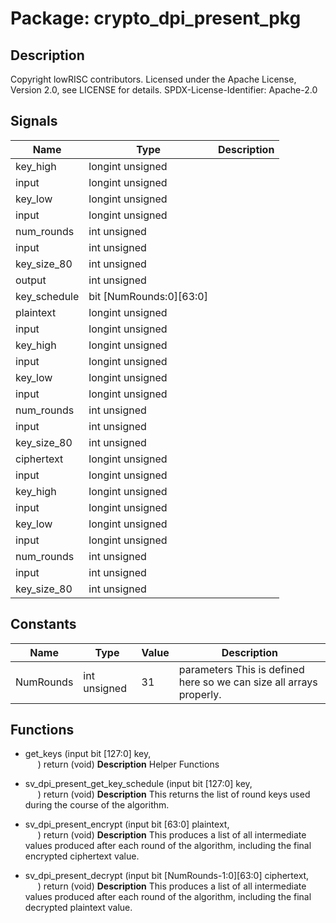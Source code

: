 # Package: crypto_dpi_present_pkg

## Description

Copyright lowRISC contributors.
 Licensed under the Apache License, Version 2.0, see LICENSE for details.
 SPDX-License-Identifier: Apache-2.0
 

## Signals

| Name         | Type                    | Description |
| ------------ | ----------------------- | ----------- |
| key_high     | longint unsigned        |             |
| input        | longint unsigned        |             |
| key_low      | longint unsigned        |             |
| input        | longint unsigned        |             |
| num_rounds   | int unsigned            |             |
| input        | int unsigned            |             |
| key_size_80  | int unsigned            |             |
| output       | int unsigned            |             |
| key_schedule | bit [NumRounds:0][63:0] |             |
| plaintext    | longint unsigned        |             |
| input        | longint unsigned        |             |
| key_high     | longint unsigned        |             |
| input        | longint unsigned        |             |
| key_low      | longint unsigned        |             |
| input        | longint unsigned        |             |
| num_rounds   | int unsigned            |             |
| input        | int unsigned            |             |
| key_size_80  | int unsigned            |             |
| ciphertext   | longint unsigned        |             |
| input        | longint unsigned        |             |
| key_high     | longint unsigned        |             |
| input        | longint unsigned        |             |
| key_low      | longint unsigned        |             |
| input        | longint unsigned        |             |
| num_rounds   | int unsigned            |             |
| input        | int unsigned            |             |
| key_size_80  | int unsigned            |             |
## Constants

| Name      | Type         | Value | Description                                                          |
| --------- | ------------ | ----- | -------------------------------------------------------------------- |
| NumRounds | int unsigned | 31    | parameters This is defined here so we can size all arrays properly.  |
## Functions
- get_keys <font id="function_arguments">(input bit [127:0] key,<br><span style="padding-left:20px">)</font> <font id="function_return">return (void)</font>
**Description**
Helper Functions

- sv_dpi_present_get_key_schedule <font id="function_arguments">(input bit [127:0]                   key,<br><span style="padding-left:20px">)</font> <font id="function_return">return (void)</font>
**Description**
This returns the list of round keys used during the course of the algorithm.

- sv_dpi_present_encrypt <font id="function_arguments">(input bit [63:0]                  plaintext,<br><span style="padding-left:20px">)</font> <font id="function_return">return (void)</font>
**Description**
This produces a list of all intermediate values produced after each round
of the algorithm, including the final encrypted ciphertext value.

- sv_dpi_present_decrypt <font id="function_arguments">(input bit [NumRounds-1:0][63:0]   ciphertext,<br><span style="padding-left:20px">)</font> <font id="function_return">return (void)</font>
**Description**
This produces a list of all intermediate values produced after each round
of the algorithm, including the final decrypted plaintext value.

